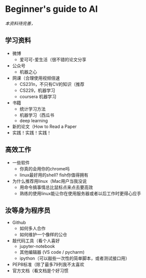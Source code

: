 # Beginner's guide to AI

*本资料待完善，*

## 学习资料

- 微博
  - 爱可可-爱生活（很不错的论文分享
- 公众号
  - 机器之心
- 网课（合理使用视频倍速
  - CS231n，不只有CV的知识（推荐
  - CS229，机器学习
  - coursera 机器学习
- 书籍
  - 统计学习方法
  - 机器学习（西瓜书
  - deep learning
- 新的论文（How to Read a Paper
- 实践！实践！实践！

## 高效工作

- 一些软件
  - 你真的会用你的chrome吗
  - linux最好用的shell? fish你值得拥有
- 为什么推荐用linux（Mac用户当我没说
  - 用命令搞事情总比鼠标点来点去要高效
  - 熟练的使用linux能让你在使用服务器或者以后工作时更得心应手

## 汝等身为程序员

- Github
  - 如何多人合作
  - 如何维护一个像样的公仓
- 敲代码工具（看个人喜好
  - jupyter-notebook
  - 其他编辑器 (VS code / pycharm)
  - ipython（可以敲些一次性的简单脚本，或者测试接口用）
- PEP8标准（除了最多79列我不太喜欢
- 官方文档（看文档是个好习惯
